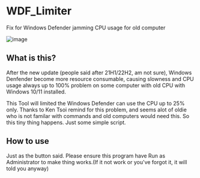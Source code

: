 # WDF_Limiter
Fix for Windows Defender jamming CPU usage for old computer

![image](https://github.com/thomasbad/WDF_Limiter/assets/20796385/61253e4b-430f-4653-ab10-9444ba3e1ced)


## What is this?
After the new update (people said after 21H1/22H2, am not sure), Windows Denfender become more resource consumable, causing slowness and CPU usage always up to 100% problem on some computer with old CPU with Windows 10/11 installed.

This Tool will limited the Windows Defender can use the CPU up to 25% only.
Thanks to Ken Tsoi remind for this problem, and seems alot of oldie who is not familar with commands and old computers would need this. So this tiny thing happens. Just some simple script.

## How to use
Just as the button said. Please ensure this program have Run as Administrator to make thing works.(If it not work or you've forgot it, it will told you anyway)
